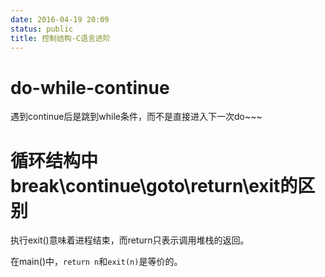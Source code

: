 ```yaml
---
date: 2016-04-19 20:09
status: public
title: 控制结构-C语言进阶
---
```


# do-while-continue
遇到continue后是跳到while条件，而不是直接进入下一次do~~~

# 循环结构中break\continue\goto\return\exit的区别
执行exit()意味着进程结束，而return只表示调用堆栈的返回。

在main()中，`return n`和`exit(n)`是等价的。